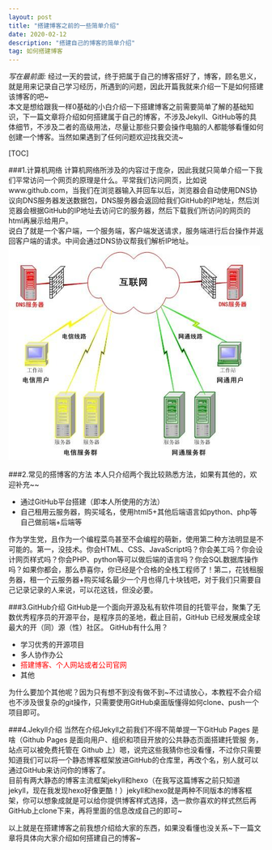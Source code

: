 ```yaml
---
layout: post
title: "搭建博客之前的一些简单介绍"
date: 2020-02-12 
description: "搭建自己的博客的简单介绍"
tag: 如何搭建博客 
---   
```

*写在最前面:*
经过一天的尝试，终于把属于自己的博客搭好了，博客，顾名思义，就是用来记录自己学习经历，所遇到的问题，因此开篇我就来介绍一下是如何搭建该博客的吧~  
本文是想给跟我一样0基础的小白介绍一下搭建博客之前需要简单了解的基础知识，下一篇文章将介绍如何搭建属于自己的博客，不涉及Jekyll、GitHub等的具体细节，不涉及二者的高级用法，尽量让那些只要会操作电脑的人都能够看懂如何创建一个博客。当然如果遇到了任何问题欢迎找我交流~

[TOC]

###1.计算机网络
计算机网络所涉及的内容过于庞杂，因此我就只简单介绍一下我们平常访问一个网页的原理是什么。平常我们访问网页，比如说www.github.com，当我们在浏览器输入并回车以后，浏览器会自动使用DNS协议向DNS服务器发送数据包，DNS服务器会返回给我们GitHub的IP地址，然后浏览器会根据GitHub的IP地址去访问它的服务器，然后下载我们所访问的网页的html再展示给用户。  
说白了就是一个客户端，一个服务端，客户端发送请求，服务端进行后台操作并返回客户端的请求。中间会通过DNS协议帮我们解析IP地址。  
![alt text](/images/posts/computerinternet.jpg "计算机网络")

###2.常见的搭博客的方法
本人只介绍两个我比较熟悉方法，如果有其他的，欢迎补充~~  
* 通过GitHub平台搭建（即本人所使用的方法）
* 自己租用云服务器，购买域名，使用html5+其他后端语言如python、php等自己做前端+后端等 

作为学生党，且作为一个编程菜鸟甚至不会编程的萌新，使用第二种方法明显是不可能的。第一，没技术。你会HTML、CSS、JavaScript吗？你会美工吗？你会设计网页样式吗？你会PHP、python等可以做后端的语言吗？你会SQL数据库操作吗？如果你都会，那么恭喜你，你已经是个合格的全栈工程师了！第二，花钱租服务器，租一个云服务器+购买域名最少一个月也得几十块钱吧，对于我们只需要自己记录记录的人来说，可以花这钱，但没必要。

###3.GitHub介绍
GitHub是一个面向开源及私有软件项目的托管平台，聚集了无数优秀程序员的开源平台，是程序员的圣地，截止目前，GitHub 已经发展成全球最大的开（同）源（性）社区。
GitHub有什么用？
+ 学习优秀的开源项目
+ 多人协作办公
+ <font color=#ff0000 >搭建博客、个人网站或者公司官网</font>
+ 其他

为什么要加个其他呢？因为只有想不到没有做不到~不过请放心，本教程不会介绍也不涉及很复杂的git操作，只需要使用GitHub桌面版懂得如何clone、push一个项目即可。

###4.Jekyll介绍
当然在介绍Jekyll之前我们不得不简单提一下GitHub Pages 是啥（Github Pages 是面向用户、组织和项目开放的公共静态页面搭建托管服 务，站点可以被免费托管在 Github 上）嗯，说完这些我猜你也没看懂，不过你只需要知道我们可以将一个静态博客框架放进GitHub的仓库里，再改个名，别人就可以通过GitHub来访问你的博客了。  
目前有两大静态的博客主流框架jekyll和hexo（在我写这篇博客之前只知道jekyll，现在我发现hexo好像更酷！）jekyll和hexo就是两种不同版本的博客框架，你可以想象成就是可以给你提供博客样式选择，选一款你喜欢的样式然后再GitHub上clone下来，再将里面的信息改成自己的即可~


以上就是在搭建博客之前我想介绍给大家的东西，如果没看懂也没关系~下一篇文章将具体向大家介绍如何搭建自己的博客~